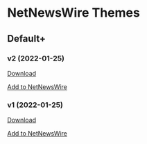 # NetNewsWire Themes

## Default+

### v2 (2022-01-25)
[Download](https://github.com/meissnem/nnw_themes/releases/download/v2/Default+.nnwtheme.zip)

[Add to NetNewsWire](netnewswire://theme/add?url=https://github.com/meissnem/nnw_themes/releases/download/v2/Default+.nnwtheme.zip)

### v1 (2022-01-25)

[Download](https://github.com/meissnem/nnw_themes/releases/download/v1/Default+.nnwtheme.zip)

[Add to NetNewsWire](netnewswire://theme/add?url=https://github.com/meissnem/nnw_themes/releases/download/v1/Default+.nnwtheme.zip)
